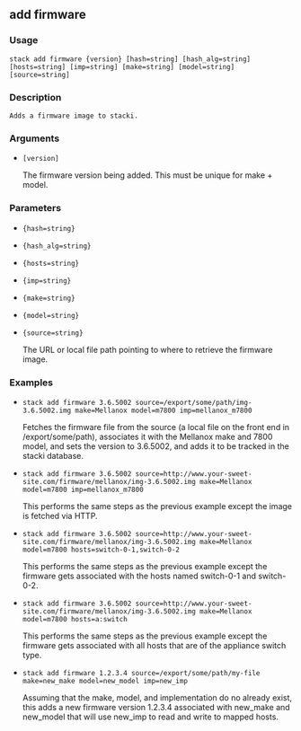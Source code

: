 ## add firmware

### Usage

`stack add firmware {version} [hash=string] [hash_alg=string] [hosts=string] [imp=string] [make=string] [model=string] [source=string]`

### Description


	Adds a firmware image to stacki.



### Arguments

* `[version]`

   The firmware version being added. This must be unique for make + model.


### Parameters
* `{hash=string}`
* `{hash_alg=string}`
* `{hosts=string}`
* `{imp=string}`
* `{make=string}`
* `{model=string}`
* `{source=string}`

   The URL or local file path pointing to where to retrieve the firmware image.

### Examples

* `stack add firmware 3.6.5002 source=/export/some/path/img-3.6.5002.img make=Mellanox model=m7800 imp=mellanox_m7800`

   Fetches the firmware file from the source (a local file on the front end in /export/some/path), associates it with the
	Mellanox make and 7800 model, and sets the version to 3.6.5002, and adds it to be tracked in the stacki database.

* `stack add firmware 3.6.5002 source=http://www.your-sweet-site.com/firmware/mellanox/img-3.6.5002.img make=Mellanox model=m7800 imp=mellanox_m7800`

   This performs the same steps as the previous example except the image is fetched via HTTP.

* `stack add firmware 3.6.5002 source=http://www.your-sweet-site.com/firmware/mellanox/img-3.6.5002.img make=Mellanox model=m7800 hosts=switch-0-1,switch-0-2`

   This performs the same steps as the previous example except the firmware gets associated with the hosts named switch-0-1 and switch-0-2.

* `stack add firmware 3.6.5002 source=http://www.your-sweet-site.com/firmware/mellanox/img-3.6.5002.img make=Mellanox model=m7800 hosts=a:switch`

   This performs the same steps as the previous example except the firmware gets associated with all hosts that are of the appliance switch type.

* `stack add firmware 1.2.3.4 source=/export/some/path/my-file make=new_make model=new_model imp=new_imp`

   Assuming that the make, model, and implementation do no already exist, this adds a new firmware version 1.2.3.4
	associated with new_make and new_model that will use new_imp to read and write to mapped hosts.



